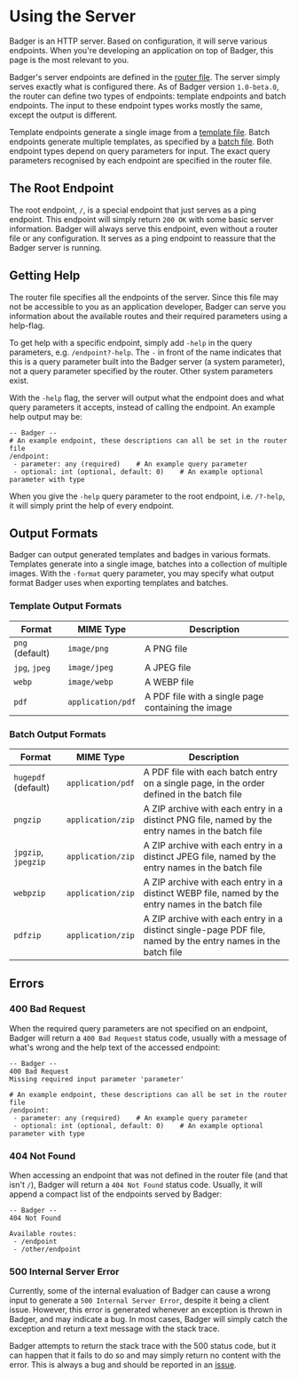 # Using the Server

Badger is an HTTP server. Based on configuration, it will serve various endpoints. When
you're developing an application on top of Badger, this page is the most relevant to
you.

Badger's server endpoints are defined in the [router file](./router.md). The server simply
serves exactly what is configured there.
As of Badger version `1.0-beta.0`, the router can define two types of endpoints:
template endpoints and batch endpoints.
The input to these endpoint types works mostly the same, except the
output is different.

Template endpoints generate a single image from a [template file](./templates.md).
Batch endpoints generate multiple templates, as specified by a [batch file](./batches.md).
Both endpoint types depend on query parameters for input. The exact query parameters
recognised by each endpoint are specified in the router file.

## The Root Endpoint

The root endpoint, `/`, is a special endpoint that just serves as a ping endpoint. This
endpoint will simply return `200 OK` with some basic server information. Badger will
always serve this endpoint, even without a router file or any configuration. It serves
as a ping endpoint to reassure that the Badger server is running.

## Getting Help

The router file specifies all the endpoints of the server. Since this file may not
be accessible to you as an application developer, Badger can serve you information about
the available routes and their required parameters using a help-flag.

To get help with
a specific endpoint, simply add `-help` in the query parameters, e.g. `/endpoint?-help`.
The `-` in front of the name indicates that this is a query parameter built into
the Badger server (a system parameter), not a query parameter specified by the router.
Other system parameters exist.

With the `-help` flag, the server will output what the endpoint does and what
query parameters it accepts, instead of calling the endpoint.
An example help output may be:

```
-- Badger --
# An example endpoint, these descriptions can all be set in the router file
/endpoint:
 - parameter: any (required)    # An example query parameter
 - optional: int (optional, default: 0)    # An example optional parameter with type
```

When you give the `-help` query parameter to the root endpoint, i.e. `/?-help`, it will
simply print the help of every endpoint.

## Output Formats

Badger can output generated templates and badges in various formats. Templates generate
into a single image, batches into a collection of multiple images. With the `-format`
query parameter, you may specify what output format Badger uses when exporting templates
and batches.

### Template Output Formats

| Format          | MIME Type         | Description                                        |
|-----------------|-------------------|----------------------------------------------------|
| `png` (default) | `image/png`       | A PNG file                                         |
| `jpg`, `jpeg`   | `image/jpeg`      | A JPEG file                                        |
| `webp`          | `image/webp`      | A WEBP file                                        |
| `pdf`           | `application/pdf` | A PDF file with a single page containing the image |

### Batch Output Formats

| Format              | MIME Type         | Description                                                                                                  |
|---------------------|-------------------|--------------------------------------------------------------------------------------------------------------|
| `hugepdf` (default) | `application/pdf` | A PDF file with each batch entry on a single page, in the order defined in the batch file                    |
| `pngzip`            | `application/zip` | A ZIP archive with each entry in a distinct PNG file, named by the entry names in the batch file             |
| `jpgzip`, `jpegzip` | `application/zip` | A ZIP archive with each entry in a distinct JPEG file, named by the entry names in the batch file            |
| `webpzip`           | `application/zip` | A ZIP archive with each entry in a distinct WEBP file, named by the entry names in the batch file            |
| `pdfzip`            | `application/zip` | A ZIP archive with each entry in a distinct single-page PDF file, named by the entry names in the batch file |

## Errors

### 400 Bad Request

When the required query parameters are not specified on an endpoint, Badger will return
a `400 Bad Request` status code, usually with a message of what's wrong and the help
text of the accessed endpoint:

```
-- Badger --
400 Bad Request
Missing required input parameter 'parameter'

# An example endpoint, these descriptions can all be set in the router file
/endpoint:
 - parameter: any (required)    # An example query parameter
 - optional: int (optional, default: 0)    # An example optional parameter with type
```

### 404 Not Found

When accessing an endpoint that was not defined in the router file (and that isn't `/`),
Badger will return a `404 Not Found` status code. Usually, it will append a compact list
of the endpoints served by Badger:

```
-- Badger --
404 Not Found

Available routes:
 - /endpoint
 - /other/endpoint
```

### 500 Internal Server Error

Currently, some of the internal evaluation of Badger can cause a wrong input to generate
a `500 Internal Server Error`, despite it being a client issue.
However, this error is generated whenever an exception
is thrown in Badger, and may indicate a bug. In most cases, Badger will simply catch
the exception and return a text message with the stack trace.

Badger attempts to return the stack trace with the 500 status code, but it can happen
that it fails to do so and may simply return no content with the error. This is always
a bug and should be reported in an [issue](https://github.com/FoxSamu/badger/issues).

